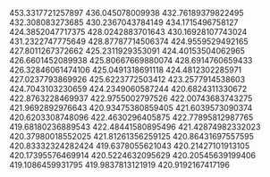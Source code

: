 453.3317721257897
436.045078009938
432.76189379822495
432.308083273685
430.2367043784149
434.1715496758127
424.3852047717375
428.0242883701643
430.16928107743024
431.2322747775649
428.87787714506374
424.9559529492165
427.8011267372662
425.2311929353091
424.40153504062965
426.6601452089938
425.80667669880074
428.6914760659433
426.32846061474106
425.0491318691118
424.4812302285971
427.0237793869926
425.6223772503412
423.2577914538603
424.7043103230659
424.2349060587244
420.6824311330672
422.8763228469937
422.9755002797526
422.00743683743275
421.9692892976643
420.93475380859405
421.6039573090374
420.6203308748096
422.4630296405875
422.77895812987765
419.68180236889543
422.48441580895496
421.42874982332023
420.37980018552025
421.81261356259125
420.86431697557595
420.83332324282424
419.6378055621043
420.21427101913105
420.17395576469914
420.5224632095629
420.20545639199406
419.1086459931795
419.9837813121919
420.9192167417196